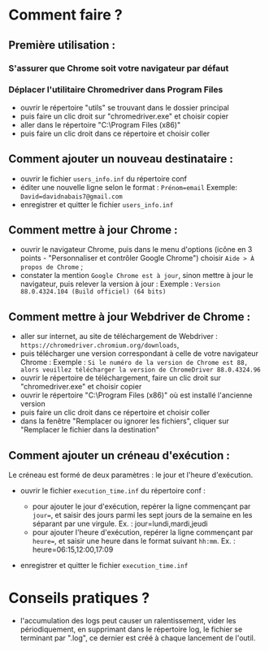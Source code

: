 # Comment faire ?

## Première utilisation :

### S'assurer que Chrome soit votre navigateur par défaut

### Déplacer l'utilitaire Chromedriver dans Program Files

* ouvrir le répertoire "utils" se trouvant dans le dossier principal
* puis faire un clic droit sur "chromedriver.exe" et choisir copier
* aller dans le répertoire "C:\Program Files (x86)\"
* puis faire un clic droit dans ce répertoire et choisir coller

## Comment ajouter un nouveau destinataire :

* ouvrir le fichier `users_info.inf` du répertoire conf
* éditer une nouvelle ligne selon le format : `Prénom=email`
  Exemple: `David=davidnabais7@gmail.com`
* enregistrer et quitter le fichier `users_info.inf`

## Comment mettre à jour Chrome :

* ouvrir le navigateur Chrome, puis dans le menu d'options (icône en 3 points - "Personnaliser et contrôler Google Chrome") choisir `Aide > À propos de Chrome` ;
* constater la mention `Google Chrome est à jour`, sinon mettre à jour le navigateur, puis relever la version à jour :
    Exemple : `Version 88.0.4324.104 (Build officiel) (64 bits)`

## Comment mettre à jour Webdriver de Chrome :

* aller sur internet, au site de téléchargement de Webdriver : `https://chromedriver.chromium.org/downloads`,
* puis télécharger une version correspondant à celle de votre navigateur Chrome :
    Exemple : `Si le numéro de la version de Chrome est 88, alors veuillez télécharger la version de ChromeDriver 88.0.4324.96`
* ouvrir le répertoire de téléchargement, faire un clic droit sur "chromedriver.exe" et choisir copier
* ouvrir le répertoire "C:\Program Files (x86)\" où est installé l'ancienne version
* puis faire un clic droit dans ce répertoire et choisir coller
* dans la fenêtre "Remplacer ou ignorer les fichiers", cliquer sur "Remplacer le fichier dans la destination"

## Comment ajouter un créneau d'exécution :

Le créneau est formé de deux paramètres : le jour et l'heure d'exécution.

* ouvrir le fichier `execution_time.inf` du répertoire conf :

    - pour ajouter le jour d'exécution, repérer la ligne commençant par `jour=`, et saisir des jours parmi les sept jours de la semaine en les séparant par une virgule.
        Ex. : jour=lundi,mardi,jeudi
    - pour ajouter l'heure d'exécution, repérer la ligne commençant par `heure=`, et saisir une heure dans le format suivant `hh:mm`.
        Ex. : heure=06:15,12:00,17:09

* enregistrer et quitter le fichier `execution_time.inf`

# Conseils pratiques ?

* l'accumulation des logs peut causer un ralentissement, vider les périodiquement, en supprimant dans le répertoire log, le fichier se terminant par ".log", ce dernier est créé à chaque lancement de l'outil.
